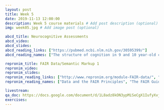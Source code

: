 ```yaml
---
layout: post
title: Week 5
date: 2019-11-13 12:00:00
description: Week 5 course materials # Add post description (optional)
img: week05.jpg # Add image post (optional)

abcd_title: Neurocognitive Assessments
abcd_video:
abcd_slides:
abcd_reading_links: ["https://pubmed.ncbi.nlm.nih.gov/30595399/"]
abcd_reading_names: ["The structure of cognition in 9 and 10 year-old children and associations with problem behaviors: Findings from the ABCD study's baseline neurocognitive battery"]

repronim_title: FAIR Data/Semantic Markup 1
repronim_video:
repronim_slides:
repronim_reading_links: ["http://www.repronim.org/module-FAIR-data/", "https://www.nature.com/articles/sdata201618"]
repronim_reading_names: ["Data and the FAIR Principles", "The FAIR Guiding Principles for scientific data management and stewardship"]

livestream:
qa_doc: https://docs.google.com/document/d/1L8adz8kON3ypMiSeCgX1IufyXvj446kcYUC_mALj_yY/edit?usp=sharing
exercises:
---
```

